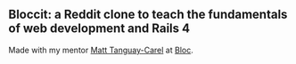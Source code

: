 ## Bloccit: a Reddit clone to teach the fundamentals of web development and Rails 4

Made with my mentor [Matt
Tanguay-Carel](http://about.me/matthieu.tanguay.carel) at [Bloc](http://bloc.io).
